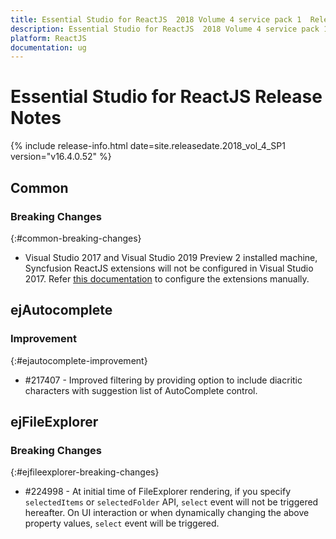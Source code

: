 ```yaml
---
title: Essential Studio for ReactJS  2018 Volume 4 service pack 1  Release Notes  
description: Essential Studio for ReactJS  2018 Volume 4 service pack 1  Release Notes  
platform: ReactJS
documentation: ug
---
```


# Essential Studio for ReactJS  Release Notes  

{% include release-info.html date=site.releasedate.2018_vol_4_SP1  version="v16.4.0.52" %} 




## Common

### Breaking Changes
{:#common-breaking-changes}


* Visual Studio 2017 and Visual Studio 2019 Preview 2 installed machine, Syncfusion ReactJS extensions will not be configured in Visual Studio 2017. Refer [this documentation](https://help.syncfusion.com/common/essential-studio/utilities#vsix-installer) to configure the extensions manually. 
## ejAutocomplete

### Improvement
{:#ejautocomplete-improvement}

* \#217407 - Improved filtering by providing option to include diacritic characters with suggestion list of AutoComplete control.
## ejFileExplorer

### Breaking Changes
{:#ejfileexplorer-breaking-changes}

* \#224998 - At initial time of FileExplorer rendering, if you specify `selectedItems` or `selectedFolder` API, `select` event will not be triggered hereafter. On UI interaction or when dynamically changing the above property values, `select` event will be triggered.
